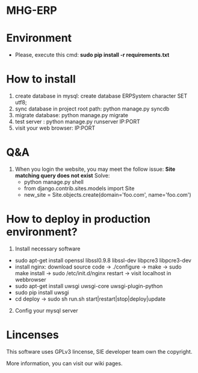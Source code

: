 MHG-ERP
====================

# Environment
 * Please, execute this cmd: **sudo pip install -r requirements.txt**

# How to install

 1. create database in mysql: create database ERPSystem character SET utf8;
 1. sync database in project root path: python manage.py syncdb
 1. migrate database: python manage.py migrate
 1. test server : python manage.py runserver IP:PORT
 1. visit your web browser: IP:PORT

# Q&A
 1. When you login the website, you may meet the follow issue:
   **Site matching query does not exist**
   Solve: 
    * python manage.py shell 
    * from django.contrib.sites.models import Site
    * new_site = Site.objects.create(domain='foo.com', name='foo.com')



# How to deploy in production environment?
 1. Install necessary software
   * sudo apt-get install openssl libssl0.9.8 libssl-dev libpcre3 libpcre3-dev 
   * install nginx: download source code -> ./configure -> make -> sudo make install -> sudo /etc/init.d/nginx restart -> visit localhost in webbrowser
   * sudo apt-get install uwsgi uwsgi-core uwsgi-plugin-python
   * sudo pip install uwsgi
   * cd deploy -> sudo sh run.sh start|restart|stop|deploy|update
 2. Config your mysql server

# Lincenses
 This software uses GPLv3 lincense, SIE developer team own the copyright.

More information, you can visit our wiki pages.
